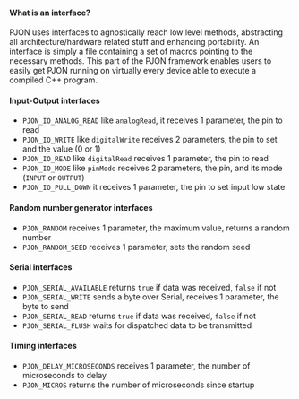 
#### What is an interface?
PJON uses interfaces to agnostically reach low level methods, abstracting all architecture/hardware related stuff and enhancing portability. An interface is simply a file containing a set of macros pointing to the necessary methods. This part of the PJON framework enables users to easily get PJON running on virtually every device able to execute a compiled C++ program.

#### Input-Output interfaces
- `PJON_IO_ANALOG_READ` like `analogRead`, it receives 1 parameter, the pin to read
- `PJON_IO_WRITE` like `digitalWrite` receives 2 parameters, the pin to set and the value (0 or 1)
- `PJON_IO_READ` like `digitalRead` receives 1 parameter, the pin to read
- `PJON_IO_MODE` like `pinMode` receives 2 parameters, the pin, and its mode (`INPUT` or `OUTPUT`)
- `PJON_IO_PULL_DOWN` it receives 1 parameter, the pin to set input low state

#### Random number generator interfaces
- `PJON_RANDOM` receives 1 parameter, the maximum value, returns a random number
- `PJON_RANDOM_SEED` receives 1 parameter, sets the random seed

#### Serial interfaces
- `PJON_SERIAL_AVAILABLE` returns `true` if data was received, `false` if not
- `PJON_SERIAL_WRITE` sends a byte over Serial, receives 1 parameter, the byte to send
- `PJON_SERIAL_READ` returns `true` if data was received, `false` if not
- `PJON_SERIAL_FLUSH` waits for dispatched data to be transmitted

#### Timing interfaces
- `PJON_DELAY_MICROSECONDS` receives 1 parameter, the number of microseconds to delay
- `PJON_MICROS` returns the number of microseconds since startup

